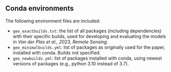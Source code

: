 ## Conda environments

The following environment files are included:
- `geo_exactbuilds.txt`: the list of all packages (including dependencies) with their specific builds, used for developing and evaluating the models in _Van der Plas et al., 2023, Remote Sensing_.
- `geo_minimalbuilds.yml`: list of packages as originally used for the paper, installed with conda. Builds not specified. 
- `geo_newbuilds.yml`: list of packages installed with conda, using newest versions of packages (e.g., python 3.10 instead of 3.7). 